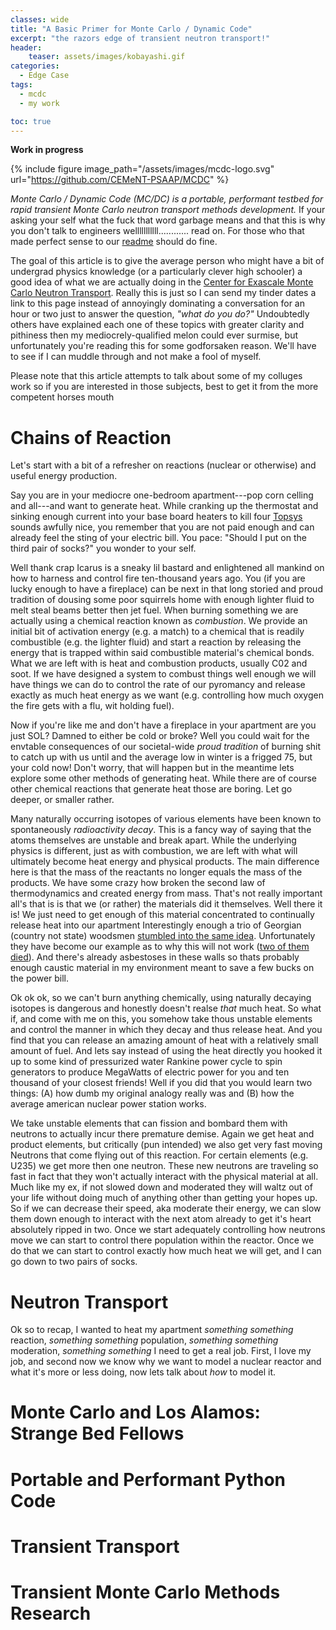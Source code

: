 ```yaml
---
classes: wide
title: "A Basic Primer for Monte Carlo / Dynamic Code"
excerpt: "the razors edge of transient neutron transport!"
header:
    teaser: assets/images/kobayashi.gif
categories:
  - Edge Case
tags:
  - mcdc
  - my work

toc: true
---
```


**Work in progress**

{% include figure image_path="/assets/images/mcdc-logo.svg" url="https://github.com/CEMeNT-PSAAP/MCDC" %}

*Monte Carlo / Dynamic Code (MC/DC) is a portable, performant testbed for rapid transient Monte Carlo neutron transport methods development.* If your asking your self what the fuck that word garbage means and that this is why you don't talk to engineers welllllllllll............ read on. For those who that made perfect sense to our [readme](https://github.com/CEMeNT-PSAAP/MCDC) should do fine.

The goal of this article is to give the average person who might have a bit of undergrad physics knowledge (or a particularly clever high schooler) a good idea of what we are actually doing in the [Center for Exascale Monte Carlo Neutron Transport](https://cement-psaap.github.io/). 
Really this is just so I can send my tinder dates a link to this page instead of annoyingly dominating a conversation for an hour or two just to answer the question, *"what do you do?"*
Undoubtedly others have explained each one of these topics with greater clarity and pithiness then my mediocrely-qualified melon could ever surmise, but unfortunately you're reading this for some godforsaken reason. We'll have to see if I can muddle through and not make a fool of myself.

Please note that this article attempts to talk about some of my colluges work so if you are interested in those subjects, best to get it from the more competent horses mouth

# Chains of Reaction

Let's start with a bit of a refresher on reactions (nuclear or otherwise) and useful energy production.

Say you are in your mediocre one-bedroom apartment---pop corn celling and all---and want to generate heat. While cranking up the thermostat and sinking enough current into your base board heaters to kill four [Topsys](https://en.wikipedia.org/wiki/Electrocuting_an_Elephant) sounds awfully nice, you remember that you are not paid enough and can already feel the sting of your electric bill. You pace: "Should I put on the third pair of socks?" you wonder to your self.

Well thank crap Icarus is a sneaky lil bastard and enlightened all mankind on how to harness and control fire ten-thousand years ago. You (if you are lucky enough to have a fireplace) can be next in that long storied and proud tradition of dousing some poor squirrels home with enough lighter fluid to melt steal beams better then jet fuel. When burning something we are actually using a chemical reaction known as *combustion*. We provide an initial bit of activation energy (e.g. a match) to a chemical that is readily combustible (e.g. the lighter fluid) and start a reaction by releasing the energy that is trapped within said combustible material's chemical bonds. What we are left with is heat and combustion products, usually C02 and soot. If we have designed a system to combust things well enough we will have things we can do to control the rate of our pyromancy and release exactly as much heat energy as we want (e.g. controlling how much oxygen the fire gets with a flu, wit holding fuel).

Now if you're like me and don't have a fireplace in your apartment are you just SOL? Damned to either be cold or broke? Well you could wait for the envtable consequences of our societal-wide *proud tradition* of burning shit to catch up with us until and the average low in winter is a frigged 75, but your cold now! Don't worry, that will happen but in the meantime lets explore some other methods of generating heat. While there are of course other chemical reactions that generate heat those are boring. Let go deeper, or smaller rather.

Many naturally occurring isotopes of various elements have been known to spontaneously *radioactivity decay*. This is a fancy way of saying that the atoms themselves are unstable and break apart. While the underlying physics is different, just as with combustion, we are left with what will ultimately become heat energy and physical products. The main difference here is that the mass of the reactants no longer equals the mass of the products. We have some crazy how broken the second law of thermodynamics and created energy from mass. That's not really important all's that is is that we (or rather) the materials did it themselves.
Well there it is!
We just need to get enough of this material concentrated to continually release heat into our apartment
Interestingly enough a trio of Georgian (country not state) woodsmen [stumbled into the same idea](https://www-pub.iaea.org/MTCD/Publications/PDF/Pub1660web-81061875.pdf).
Unfortunately they have become our example as to why this will not work ([two of them died](https://en.wikipedia.org/wiki/Lia_radiological_accident)). 
And there's already asbestoses in these walls so thats probably enough caustic material in my environment meant to save a few bucks on the power bill.

Ok ok ok, so we can't burn anything chemically, using naturally decaying isotopes is dangerous and honestly doesn't realse *that* much heat. So what if, and come with me on this, you somehow take thous unstable elements and control the manner in which they decay and thus release heat. And you find that you can release an amazing amount of heat with a relatively small amount of fuel. And lets say instead of using the heat directly you hooked it up to some kind of pressurized water Rankine power cycle to spin generators to produce MegaWatts of electric power for you and ten thousand of your closest friends! Well if you did that you would learn two things: (A) how dumb my original analogy really was and (B) how the average american nuclear power station works.

We take unstable elements that can fission and bombard them with neutrons to actually incur there premature demise. Again we get heat and product elements, but critically (pun intended) we also get very fast moving Neutrons that come flying out of this reaction. For certain elements (e.g. U235) we get more then one neutron. These new neutrons are traveling so fast in fact that they won't actually interact with the physical material at all. Much like my ex, if not slowed down and moderated they will waltz out of your life without doing much of anything other than getting your hopes up. So if we can decrease their speed, aka moderate their energy, we can slow them down enough to interact with the next atom already to get it's heart absolutely ripped in two. Once we start adequately controlling how neutrons move we can start to control there population within the reactor. Once we do that we can start to control exactly how much heat we will get, and I can go down to two pairs of socks.

# Neutron Transport

Ok so to recap, I wanted to heat my apartment *something something* reaction, *something something* population, *something something* moderation, *something something* I need to get a real job. First, I love my job, and second now we know why we want to model a nuclear reactor and what it's more or less doing, now lets talk about *how* to model it.


# Monte Carlo and Los Alamos: Strange Bed Fellows

# Portable and Performant Python Code

# Transient Transport


# Transient Monte Carlo Methods Research
